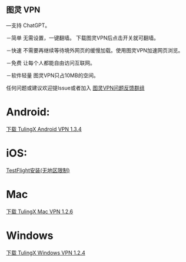 ## 图灵 VPN 

—支持 ChatGPT。

－简单 无需设置，一键翻墙。 下载图灵VPN后点击开关就可翻墙。

－快速 不需要再继续等待境外网页的缓慢加载。使用图灵VPN加速网页浏览。

－免费 让每个人都能自由访问互联网。

－软件轻量 图灵VPN只占10MB的空间。

任何问题或建议欢迎提Issue或者加入 [图灵VPN问题反馈群组](https://t.me/joinchat/hQIgjjh2XnNiNzU1)


# Android:

[下载 TulingX Android VPN 1.3.4](https://f002.backblazeb2.com/file/tulingx/Android/ReleaseNew/iturling.apk) 

# iOS:
[TestFlight安装(无地区限制)](https://testflight.apple.com/join/XLq75oK4)

# Mac
[下载 TulingX Mac VPN 1.2.6](https://f002.backblazeb2.com/file/tulingx/Mac/ReleaseNew/TulingX.dmg) 


# Windows
[下载 TulingX Windows VPN 1.2.4](https://f002.backblazeb2.com/file/tulingx/Windows/tulingx_setup.exe)

